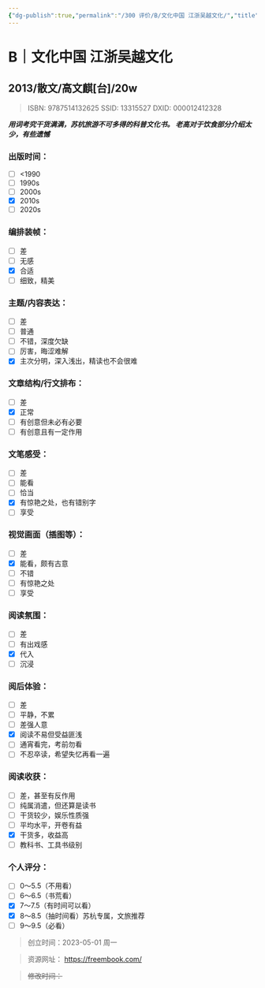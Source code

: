```yaml
---
{"dg-publish":true,"permalink":"/300 评价/B/文化中国 江浙吴越文化/","title":"文化中国 江浙吴越文化","tags":["B","分类"],"created":"2023-05-01T10:06:17.530+08:00","updated":"2024-01-12T12:00:28.493+08:00"}
---
```



# B｜文化中国 江浙吴越文化
## 2013/散文/高文麒[台]/20w
>ISBN: 9787514132625
SSID: 13315527
DXID: 000012412328

***用词考究干货满满，苏杭旅游不可多得的科普文化书。
老高对于饮食部分介绍太少，有些遗憾***
### 出版时间：
- [ ] <1990
- [ ] 1990s
- [ ] 2000s
- [x] 2010s
- [ ] 2020s
### 编排装帧：
- [ ] 差
- [ ] 无感
- [x] 合适
- [ ] 细致，精美
### 主题/内容表达：
- [ ] 差
- [ ] 普通
- [ ] 不错，深度欠缺
- [ ] 厉害，晦涩难解
- [x] 主次分明，深入浅出，精读也不会很难
### 文章结构/行文排布：
- [ ] 差
- [x] 正常
- [ ] 有创意但未必有必要
- [ ] 有创意且有一定作用
### 文笔感受：
- [ ] 差
- [ ] 能看
- [ ] 恰当
- [x] 有惊艳之处，也有错别字
- [ ] 享受
### 视觉画面（插图等）：
- [ ] 差
- [x] 能看，颇有古意
- [ ] 不错
- [ ] 有惊艳之处
- [ ] 享受
### 阅读氛围：
- [ ] 差
- [ ] 有出戏感
- [x] 代入
- [ ] 沉浸
### 阅后体验：
- [ ] 差
- [ ] 平静，不累
- [ ] 差强人意
- [x] 阅读不易但受益匪浅
- [ ] 通宵看完，考前勿看
- [ ] 不忍卒读，希望失忆再看一遍
### 阅读收获：
- [ ] 差，甚至有反作用
- [ ] 纯属消遣，但还算是读书
- [ ] 干货较少，娱乐性质强
- [ ] 平均水平，开卷有益
- [x] 干货多，收益高
- [ ] 教科书、工具书级别
### 个人评分：
- [ ] 0～5.5（不用看）
- [ ] 6～6.5（书荒看）
- [x] 7～7.5（有时间可以看）
- [x] 8～8.5（抽时间看）苏杭专属，文旅推荐
- [ ] 9～9.5（必看）

>创立时间：2023-05-01 周一

>资源网址：
>https://freembook.com/

>~~修改时间：~~